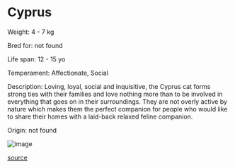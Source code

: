 # Cyprus

Weight: 4 - 7 kg

Bred for: not found 

Life span: 12 - 15 yo

Temperament: Affectionate, Social

Description: Loving, loyal, social and inquisitive, the Cyprus cat forms strong ties with their families and love nothing more than to be involved in everything that goes on in their surroundings. They are not overly active by nature which makes them the perfect companion for people who would like to share their homes with a laid-back relaxed feline companion. 

Origin: not found

![image](https://cdn2.thecatapi.com/images/tJbzb7FKo.jpg)

[source](https://api.thecatapi.com/v1/breeds/cypr)
